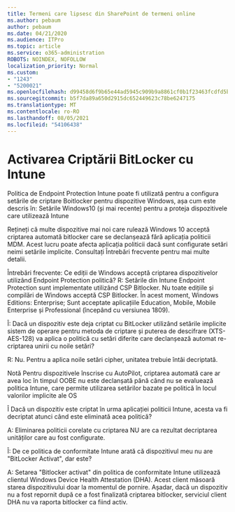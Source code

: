 ```yaml
---
title: Termeni care lipsesc din SharePoint de termeni online
ms.author: pebaum
author: pebaum
ms.date: 04/21/2020
ms.audience: ITPro
ms.topic: article
ms.service: o365-administration
ROBOTS: NOINDEX, NOFOLLOW
localization_priority: Normal
ms.custom:
- "1243"
- "5200021"
ms.openlocfilehash: d99458d6f9b65e44ad5945c909b9a8861cf0b1f23463fcdfd5b8351b1c08d670
ms.sourcegitcommit: b5f7da89a650d2915dc652449623c78be6247175
ms.translationtype: MT
ms.contentlocale: ro-RO
ms.lasthandoff: 08/05/2021
ms.locfileid: "54106438"
---
```

# <a name="enabling-bitlocker-encryption-with-intune"></a>Activarea Criptării BitLocker cu Intune

Politica de Endpoint Protection Intune poate fi utilizată pentru a configura setările de criptare Boitlocker pentru dispozitive Windows, așa cum este descris în: Setările Windows10 (și mai recente) pentru a proteja dispozitivele care utilizează Intune

Rețineți că multe dispozitive mai noi care rulează Windows 10 acceptă criptarea automată bitlocker care se declanșează fără aplicația politicii MDM. Acest lucru poate afecta aplicația politicii dacă sunt configurate setări neimi setările implicite. Consultați Întrebări frecvente pentru mai multe detalii.


Întrebări frecvente: Ce ediții de Windows acceptă criptarea dispozitivelor utilizând Endpoint Protection politică?
R: Setările din Intune Endpoint Protection sunt implementate utilizând CSP Bitlocker.  Nu toate edițiile și compilări de Windows acceptă CSP Bitlocker. În acest moment, Windows Editions: Enterprise; Sunt acceptate aplicațiile Education, Mobile, Mobile Enterprise și Professional (începând cu versiunea 1809).




Î: Dacă un dispozitiv este deja criptat cu BitLocker utilizând setările implicite sistem de operare pentru metoda de criptare și puterea de descifrare (XTS-AES-128) va aplica o politică cu setări diferite care declanșează automat re-criptarea unirii cu noile setări?

R: Nu. Pentru a aplica noile setări cipher, unitatea trebuie întâi decriptată.

Notă Pentru dispozitivele înscrise cu AutoPilot, criptarea automată care ar avea loc în timpul OOBE nu este declanșată până când nu se evaluează politica Intune, care permite utilizarea setărilor bazate pe politică în locul valorilor implicite ale OS




Î Dacă un dispozitiv este criptat în urma aplicației politicii Intune, acesta va fi decriptat atunci când este eliminată acea politică?

A: Eliminarea politicii corelate cu criptarea NU are ca rezultat decriptarea unităților care au fost configurate.




Î: De ce politica de conformitate Intune arată că dispozitivul meu nu are "BitLocker Activat", dar este?

A: Setarea "Bitlocker activat" din politica de conformitate Intune utilizează clientul Windows Device Health Attestation (DHA). Acest client măsoară starea dispozitivului doar la momentul de pornire. Așadar, dacă un dispozitiv nu a fost repornit după ce a fost finalizată criptarea bitlocker, serviciul client DHA nu va raporta bitlocker ca fiind activ.